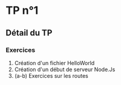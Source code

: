 # TP n°1
## Détail du TP
### Exercices
1. Création d'un fichier HelloWorld 
2. Création d'un début de serveur Node.Js
3. (a-b) Exercices sur les routes
